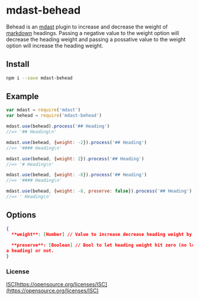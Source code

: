 # mdast-behead


Behead is an [mdast](https://github.com/wooorm/mdast) plugin to increase and decrease the weight of [markdown](https://daringfireball.net/projects/markdown/syntax#header) headings.  Passing a negative value to the weight option will decrease the heading weight and passing a possative value to the weight option will increase the heading weight.


## Install


```bash
npm i --save mdast-behead
```


## Example


```js
var mdast = require('mdast')
var behead = require('mdast-behead')

mdast.use(behead).process('## Heading')
//=> '## Heading\n'

mdast.use(behead, {weight: -2}).process('## Heading')
//=> '#### Heading\n'

mdast.use(behead, {weight: 2}).process('## Heading')
//=> '# Heading\n'

mdast.use(behead, {weight: -8}).process('## Heading')
//=> '#### Heading\n'

mdast.use(behead, {weight: -8, preserve: false}).process('## Heading')
//=> ' Heading\n'
```


## Options


```json
{
  **weight**: [Number] // Value to increase decrease heading weight by.
    
  **preserve**: [Boolean] // Bool to let heading weight hit zero (no longer
a heading) or not.
}
```


### License

[ISC](./License.md)[https://opensource.org/licenses/ISC](https://opensource.org/licenses/ISC)
